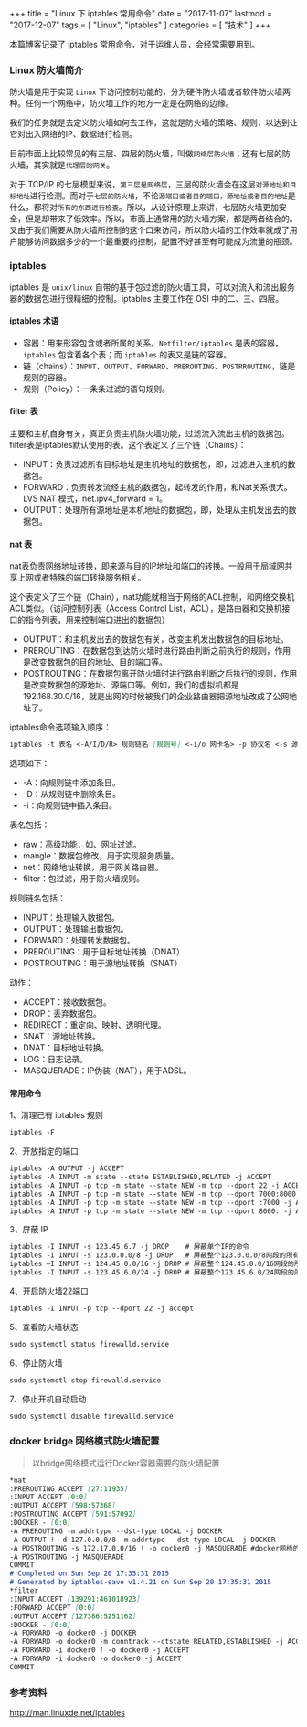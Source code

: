 +++
title = "Linux 下 iptables 常用命令"
date = "2017-11-07"
lastmod = "2017-12-07"
tags = [
    "Linux",
    "iptables"
]
categories = [
    "技术"
]
+++

本篇博客记录了 iptables 常用命令，对于运维人员，会经常需要用到。

<!--more-->

### Linux 防火墙简介

防火墙是用于实现 `Linux` 下访问控制功能的，分为硬件防火墙或者软件防火墙两种。任何一个网络中，防火墙工作的地方一定是在网络的边缘。

我们的任务就是去定义防火墙如何去工作，这就是防火墙的策略、规则，以达到让它对出入网络的IP、数据进行检测。

目前市面上比较常见的有三层、四层的防火墙，叫做`网络层防火墙`；还有七层的防火墙，其实就是`代理层的网关`。

对于 TCP/IP 的七层模型来说，`第三层是网络层`，三层的防火墙会在这层`对源地址和目标地址`进行检测。而对于`七层的防火墙`，不论`源端口或者目的端口，源地址或者目的地址`是什么，都将对`所有的东西进行检查`。所以，从设计原理上来讲，七层防火墙更加安全，但是却带来了低效率。所以，市面上通常用的防火墙方案，都是两者结合的。又由于我们需要从防火墙所控制的这个口来访问，所以防火墙的工作效率就成了用户能够访问数据多少的一个最重要的控制，配置不好甚至有可能成为流量的瓶颈。


### iptables 

iptables 是 `unix/linux` 自带的基于包过滤的防火墙工具，可以对流入和流出服务器的数据包进行很精细的控制。iptables 主要工作在 OSI 中的二、三、四层。

#### iptables 术语

* 容器：用来形容包含或者所属的关系。`Netfilter/iptables` 是表的容器，`iptables` 包含着各个表；而 `iptables` 的表又是链的容器。
* 链（chains）：`INPUT`、`OUTPUT`、`FORWARD`、`PREROUTING`、`POSTRROUTING`，链是规则的容器。
* 规则（Policy）：一条条过滤的语句规则。

#### filter 表

主要和主机自身有关，真正负责主机防火墙功能，过滤流入流出主机的数据包。filter表是iptables默认使用的表。这个表定义了三个链（Chains）：

* INPUT：负责过滤所有目标地址是主机地址的数据包，即，过滤进入主机的数据包。
* FORWARD：负责转发流经主机的数据包，起转发的作用，和Nat关系很大。LVS NAT 模式，net.ipv4_forward = 1。
* OUTPUT：处理所有源地址是本机地址的数据包，即，处理从主机发出去的数据包。

#### nat 表
nat表负责网络地址转换，即来源与目的IP地址和端口的转换。一般用于局域网共享上网或者特殊的端口转换服务相关。

这个表定义了三个链（Chain），nat功能就相当于网络的ACL控制，和网络交换机ACL类似。（访问控制列表（Access Control List，ACL），是路由器和交换机接口的指令列表，用来控制端口进出的数据包）

* OUTPUT：和主机发出去的数据包有关，改变主机发出数据包的目标地址。
* PREROUTING：在数据包到达防火墙时进行路由判断之前执行的规则，作用是改变数据包的目的地址、目的端口等。
* POSTROUTING：在数据包离开防火墙时进行路由判断之后执行的规则，作用是改变数据包的源地址、源端口等。例如，我们的虚拟机都是192.168.30.0/16，就是出网的时候被我们的企业路由器把源地址改成了公网地址了。

iptables命令选项输入顺序：
```markdown
iptables -t 表名 <-A/I/D/R> 规则链名 [规则号] <-i/o 网卡名> -p 协议名 <-s 源IP/源子网> --sport 源端口 <-d 目标IP/目标子网> --dport 目标端口 -j 动作
```
选项如下：

* -A：向规则链中添加条目。
* -D：从规则链中删除条目。
* -i：向规则链中插入条目。


表名包括：

* raw：高级功能，如、网址过滤。
* mangle：数据包修改，用于实现服务质量。
* net：网络地址转换，用于网关路由器。
* filter：包过滤，用于防火墙规则。

规则链名包括：

* INPUT：处理输入数据包。
* OUTPUT：处理输出数据包。
* FORWARD：处理转发数据包。
* PREROUTING：用于目标地址转换（DNAT）
* POSTROUTING：用于源地址转换（SNAT）

动作：

* ACCEPT：接收数据包。
* DROP：丢弃数据包。
* REDIRECT：重定向、映射、透明代理。
* SNAT：源地址转换。
* DNAT：目标地址转换。
* LOG：日志记录。
* MASQUERADE：IP伪装（NAT），用于ADSL。

#### 常用命令

1、清理已有 iptables 规则
```markdown
iptables -F
```

2、开放指定的端口
```markdown
iptables -A OUTPUT -j ACCEPT                                                     # 允许所有本机向外的访问。
iptables -A INPUT -m state --state ESTABLISHED,RELATED -j ACCEPT                 # 允许已建立的或相关联的通行。
iptables -A INPUT -p tcp -m state --state NEW -m tcp --dport 22 -j ACCEPT        # 允许访问本机22端口
iptables -A INPUT -p tcp -m state --state NEW -m tcp --dport 7000:8000 -j ACCEPT # 开放 7000-8000 之间的所有端口
iptables -A INPUT -p tcp -m state --state NEW -m tcp --dport :7000 -j ACCEPT     # 开放 7000 及其以下的所有端口
iptables -A INPUT -p tcp -m state --state NEW -m tcp --dport 8000: -j ACCEPT     # 开放 8000 及其以上的所有端口
```

3、屏蔽 IP
```markdown
iptables -I INPUT -s 123.45.6.7 -j DROP    # 屏蔽单个IP的命令
iptables -I INPUT -s 123.0.0.0/8 -j DROP   # 屏蔽整个123.0.0.0/8网段的所有数据包，即从123.0.0.1到123.255.255.254的IP全部封杀掉。
iptables —I INPUT -s 124.45.0.0/16 -j DROP # 屏蔽整个124.45.0.0/16网段的所有数据包，即从123.45.0.1到123.45.255.254的IP全部封杀掉。
iptables -I INPUT -s 123.45.6.0/24 -j DROP # 屏蔽整个123.45.6.0/24网段的所有数据包，即从123.45.6.1到123.45.6.254的所有数据包，
```

4、开启防火墙22端口
```markdown
iptables -I INPUT -p tcp --dport 22 -j accept
```

5、查看防火墙状态
```markdown
sudo systemctl status firewalld.service
```

6、停止防火墙
```markdown
sudo systemctl stop firewalld.service
```

7、停止开机自动启动
```markdown
sudo systemctl disable firewalld.service
```

### docker bridge 网络模式防火墙配置
> 以bridge网络模式运行Docker容器需要的防火墙配置
```markdown
*nat
:PREROUTING ACCEPT [27:11935]
:INPUT ACCEPT [0:0]
:OUTPUT ACCEPT [598:57368]
:POSTROUTING ACCEPT [591:57092]
:DOCKER - [0:0]
-A PREROUTING -m addrtype --dst-type LOCAL -j DOCKER
-A OUTPUT ! -d 127.0.0.0/8 -m addrtype --dst-type LOCAL -j DOCKER
-A POSTROUTING -s 172.17.0.0/16 ! -o docker0 -j MASQUERADE #docker网桥的子网
-A POSTROUTING -j MASQUERADE
COMMIT
# Completed on Sun Sep 20 17:35:31 2015
# Generated by iptables-save v1.4.21 on Sun Sep 20 17:35:31 2015
*filter
:INPUT ACCEPT [139291:461018923]
:FORWARD ACCEPT [0:0]
:OUTPUT ACCEPT [127386:5251162]
:DOCKER - [0:0]
-A FORWARD -o docker0 -j DOCKER
-A FORWARD -o docker0 -m conntrack --ctstate RELATED,ESTABLISHED -j ACCEPT
-A FORWARD -i docker0 ! -o docker0 -j ACCEPT
-A FORWARD -i docker0 -o docker0 -j ACCEPT
COMMIT
```


### 参考资料

http://man.linuxde.net/iptables

